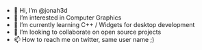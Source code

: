 - 👋 Hi, I’m @jonah3d
- 👀 I’m interested in Computer Graphics
- 🌱 I’m currently learning C++ / Widgets for desktop development
- 💞️ I’m looking to collaborate on open source projects
- 📫 How to reach me on twitter, same user name ;)

<!---
jonah3d/jonah3d is a ✨ special ✨ repository because its `README.md` (this file) appears on your GitHub profile.
You can click the Preview link to take a look at your changes.
--->
